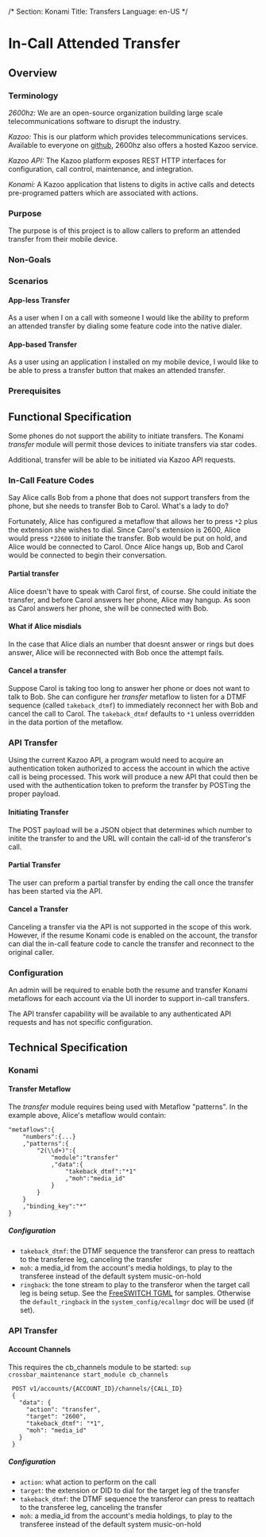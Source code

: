 /*
Section: Konami
Title: Transfers
Language: en-US
*/

# In-Call Attended Transfer

## Overview
### Terminology
_2600hz:_ We are an open-source organization building large scale telecommunications software to disrupt the industry.

_Kazoo:_ This is our platform which provides telecommunications services.  Available to everyone on [github](https://github.com/2600hz/kazoo), 2600hz also offers a hosted Kazoo service.

_Kazoo API:_  The Kazoo platform exposes REST HTTP interfaces for configuration, call control, maintenance, and integration.

_Konami:_ A Kazoo application that listens to digits in active calls and detects pre-programed patters which are associated with actions.

### Purpose
The purpose is of this project is to allow callers to preform an attended transfer from their mobile device.

### Non-Goals

### Scenarios
#### App-less Transfer
As a user when I on a call with someone I would like the ability to preform an attended transfer by dialing some feature code into the native dialer.

#### App-based Transfer
As a user using an application I installed on my mobile device, I would like to be able to press a transfer button that makes an attended transfer.

### Prerequisites

## Functional Specification
Some phones do not support the ability to initiate transfers. The Konami *transfer* module will permit those devices to initiate transfers via star codes.

Additional, transfer will be able to be initiated via Kazoo API requests.

### In-Call Feature Codes
Say Alice calls Bob from a phone that does not support transfers from the phone, but she needs to transfer Bob to Carol. What's a lady to do?

Fortunately, Alice has configured a metaflow that allows her to press `*2` plus the extension she wishes to dial. Since Carol's extension is 2600, Alice would press `*22600` to initiate the transfer. Bob would be put on hold, and Alice would be connected to Carol. Once Alice hangs up, Bob and Carol would be connected to begin their conversation.

#### Partial transfer

Alice doesn't have to speak with Carol first, of course. She could initiate the transfer, and before Carol answers her phone, Alice may hangup. As soon as Carol answers her phone, she will be connected with Bob.

#### What if Alice misdials

In the case that Alice dials an number that doesnt answer or rings but does answer, Alice will be reconnected with Bob once the attempt fails.

#### Cancel a transfer

Suppose Carol is taking too long to answer her phone or does not want to talk to Bob. She can configure her *transfer* metaflow to listen for a DTMF sequence (called `takeback_dtmf`) to immediately reconnect her with Bob and cancel the call to Carol. The `takeback_dtmf` defaults to `*1` unless overridden in the data portion of the metaflow.

### API Transfer

Using the current Kazoo API, a program would need to acquire an authentication token authorized to access the account in which the active call is being processed.  This work will produce a new API that could then be used with the authentication token to preform the transfer by POSTing the proper payload.

#### Initiating Transfer

The POST payload will be a JSON object that determines which number to initite the transfer to and the URL will contain the call-id of the transferor's call.

#### Partial Transfer

The user can preform a partial transfer by ending the call once the transfer has been started via the API.

#### Cancel a Transfer

Canceling a transfer via the API is not supported in the scope of this work.  However, if the resume Konami code is enabled on the account, the transfor can dial the in-call feature code to cancle the transfer and reconnect to the original caller.

### Configuration

An admin will be required to enable both the resume and transfer Konami metaflows for each account via the UI inorder to support in-call transfers.

The API transfer capability will be available to any authenticated API requests and has not specific configuration.

## Technical Specification

### Konami

#### Transfer Metaflow
The *transfer* module requires being used with Metaflow "patterns". In the example above, Alice's metaflow would contain:

    "metaflows":{
        "numbers":{...}
        ,"patterns":{
            "2(\\d+)":{
                "module":"transfer"
                ,"data":{
                    "takeback_dtmf":"*1"
                    ,"moh":"media_id"
                }
            }
        }
        ,"binding_key":"*"
    }

##### Configuration
* `takeback_dtmf`: the DTMF sequence the transferor can press to reattach to the transferee leg, canceling the transfer
* `moh`: a media_id from the account's media holdings, to play to the transferee instead of the default system music-on-hold
* `ringback`: the tone stream to play to the transferor when the target call leg is being setup. See the [FreeSWITCH TGML](http://wiki.freeswitch.org/wiki/TGML) for samples. Otherwise the `default_ringback` in the `system_config/ecallmgr` doc will be used (if set).

### API Transfer

#### Account Channels

This requires the cb_channels module to be started: `sup crossbar_maintenance start_module cb_channels`

     POST v1/accounts/{ACCOUNT_ID}/channels/{CALL_ID}
     {
       "data": {
         "action": "transfer",
         "target": "2600",
         "takeback_dtmf": "*1",
         "moh": "media_id"
       }
     }

##### Configuration

* `action`: what action to perform on the call
* `target`: the extension or DID to dial for the target leg of the transfer
* `takeback_dtmf`: the DTMF sequence the transferor can press to reattach to the transferee leg, canceling the transfer
* `moh`: a media_id from the account's media holdings, to play to the transferee instead of the default system music-on-hold
